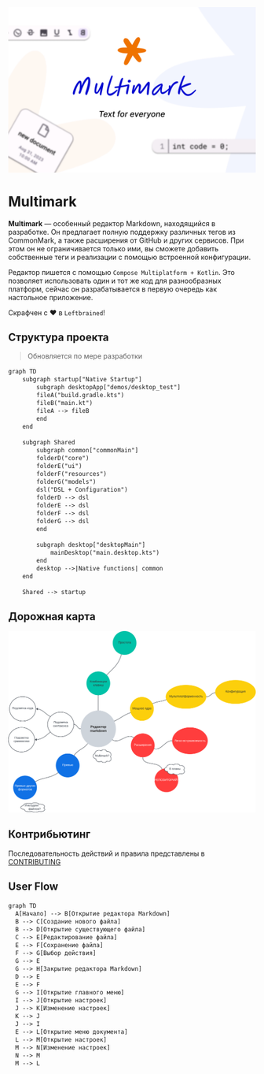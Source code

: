 ![Баннер проекта](images/Banner.png)

# Multimark

**Multimark** — особенный редактор Markdown, находящийся в разработке. Он предлагает полную поддержку различных
тегов из CommonMark, а также расширения от GitHub и других сервисов. При этом он не ограничивается
только ими, вы сможете добавить собственные теги и реализации с помощью встроенной конфигурации.

Редактор пишется с помощью `Compose Multiplatform + Kotlin`. Это позволяет использовать один и тот
же код для разнообразных платформ, сейчас он разрабатывается в первую очередь как настольное
приложение.

Скрафчен с :heart: в `Leftbrained`!

[comment]: <> (Необходимо обновлять по степени изменения во время разработки)

## Структура проекта

> Обновляется по мере разработки

```mermaid
graph TD
    subgraph startup["Native Startup"]
        subgraph desktopApp["demos/desktop_test"]
        fileA("build.gradle.kts")
        fileB("main.kt")
        fileA --> fileB
        end
    end

    subgraph Shared
        subgraph common["commonMain"]
        folderD("core")
        folderE("ui")
        folderF("resources")
        folderG("models")
        dsl("DSL + Configuration")
        folderD --> dsl
        folderE --> dsl
        folderF --> dsl
        folderG --> dsl
        end

        subgraph desktop["desktopMain"]
            mainDesktop("main.desktop.kts")
        end
        desktop -->|Native functions| common 
    end

    Shared --> startup
```

## Дорожная карта

![Дорожная карта](images/roadmap.png)

## Контрибьютинг

Последовательность действий и правила представлены в [CONTRIBUTING](CONTRIBUTING.md)

## User Flow

```mermaid
graph TD
  A[Начало] --> B[Открытие редактора Markdown]
  B --> C[Создание нового файла]
  B --> D[Открытие существующего файла]
  C --> E[Редактирование файла]
  E --> F[Сохранение файла]
  F --> G[Выбор действия]
  G --> E
  G --> H[Закрытие редактора Markdown]
  D --> E
  E --> F
  G --> I[Открытие главного меню]
  I --> J[Открытие настроек]
  J --> K[Изменение настроек]
  K --> J
  J --> I
  E --> L[Открытие меню документа]
  L --> M[Открытие настроек]
  M --> N[Изменение настроек]
  N --> M
  M --> L
```
